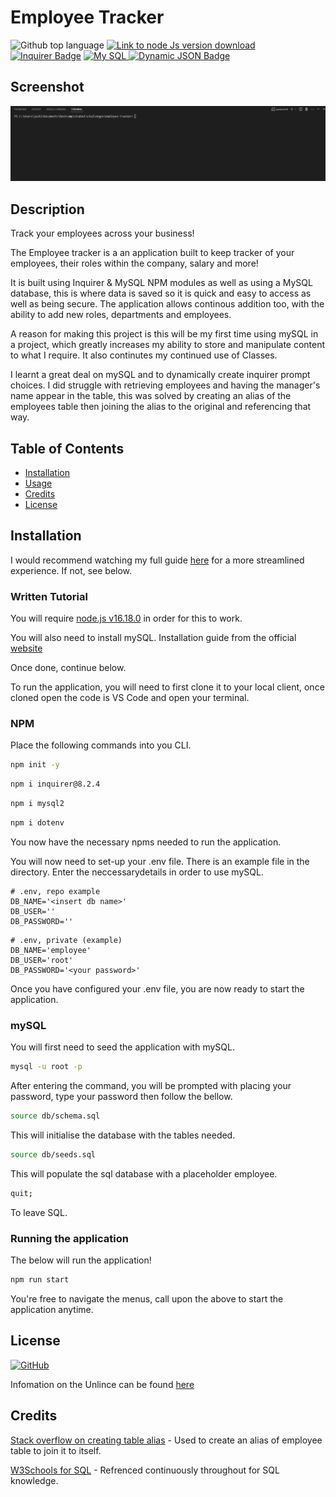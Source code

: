 # Employee Tracker

![Github top language](https://img.shields.io/github/languages/top/JackStockwell/employee-tracker)
[![Link to node Js version download](https://img.shields.io/badge/node-v16.18.0-green)](https://nodejs.org/download/release/latest-v16.x/) 
[![Inquirer Badge](https://img.shields.io/badge/dynamic/json?url=https%3A%2F%2Fraw.githubusercontent.com%2FJackStockwell%2Femployee-tracker%2Fmain%2Fpackage.json&query=%24.dependencies.inquirer&label=inquirer)](https://www.npmjs.com/package/inquirer/v/8.2.4)
[![My SQL](https://img.shields.io/badge/dynamic/json?url=https%3A%2F%2Fraw.githubusercontent.com%2FJackStockwell%2Femployee-tracker%2Fmain%2Fpackage.json&query=%24.dependencies.mysql&label=mySQL)
](https://www.npmjs.com/package/mysql)
[![Dynamic JSON Badge](https://img.shields.io/badge/dynamic/json?url=https%3A%2F%2Fraw.githubusercontent.com%2FJackStockwell%2Femployee-tracker%2Fmain%2Fpackage.json&query=%24.dependencies.dotenv&label=dotenv)](https://www.npmjs.com/package/dotenv)

## Screenshot

![Gif of the app being used.](./assets/example.gif)

## Description

Track your employees across your business!

The Employee tracker is a an application built to keep tracker of your employees, their roles within the company, salary and more!

It is built using Inquirer & MySQL NPM modules as well as using a MySQL database, this is where data is saved so it is quick and easy to access as well as being secure. The application allows continous addition too, with the ability to add new roles, departments and employees.

A reason for making this project is this will be my first time using mySQL in a project, which greatly increases my ability to store and manipulate content to what I require. It also continutes my continued use of Classes.

I learnt a great deal on mySQL and to dynamically create inquirer prompt choices. I did struggle with retrieving employees and having the manager's name appear in the table, this was solved by creating an alias of the employees table then joining the alias to the original and referencing that way. 


## Table of Contents

- [Installation](#installation)
- [Usage](#usage)
- [Credits](#credits)
- [License](#license)

## Installation 

I would recommend watching my full guide [here](https://drive.google.com/file/d/11zh-B8q9UTfiExmzXLEqcNJKY-4e4-oY/view) for a more streamlined experience. If not, see below.

### Written Tutorial

You will require [node.js v16.18.0](https://nodejs.org/download/release/latest-v16.x/) in order for this to work.

You will also need to install mySQL. Installation guide from the official [website](https://dev.mysql.com/doc/mysql-installation-excerpt/8.0/en/windows-install-archive.html)

Once done, continue below.

To run the application, you will need to first clone it to your local client, once cloned open the code is VS Code and open your terminal. 

### NPM

Place the following commands into you CLI.

```sh
npm init -y
```

```sh
npm i inquirer@8.2.4
```

```sh
npm i mysql2
```

```sh
npm i dotenv
```

You now have the necessary npms needed to run the application.

You will now need to set-up your .env file. There is an example file in the directory. Enter the neccessarydetails in order to use mySQL.
 
```dosini
# .env, repo example
DB_NAME='<insert db name>'
DB_USER=''
DB_PASSWORD=''
```

```dosini
# .env, private (example)
DB_NAME='employee'
DB_USER='root'
DB_PASSWORD='<your password>'
```

Once you have configured your .env file, you are now ready to start the application.

### mySQL

You will first need to seed the application with mySQL.

```sh
mysql -u root -p
```

After entering the command, you will be prompted with placing your password, type your password then follow the bellow.


```sh
source db/schema.sql
```

This will initialise the database with the tables needed.

```sh
source db/seeds.sql
```

This will populate the sql database with a placeholder employee.

```sh
quit;
```

To leave SQL.

### Running the application

The below will run the application!

```sh
npm run start
```

You're free to navigate the menus, call upon the above to start the application anytime.

## License

[![GitHub](https://img.shields.io/github/license/JackStockwell/employee-tracker)](https://unlicense.org/)

Infomation on the Unlince can be found [here](https://unlicense.org/)


## Credits

[Stack overflow on creating table alias](https://stackoverflow.com/questions/3263935/multiple-alias-names-for-a-table) - Used to create an alias of employee table to join it to itself.

[W3Schools for SQL](https://www.w3schools.com/sql/sql_join_inner.asp) - Refrenced continuously throughout for SQL knowledge.

